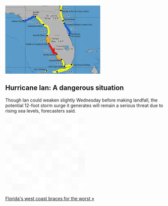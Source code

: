 
![Hurricane Ian: A dangerous situation](./20220928000124.png)
## Hurricane Ian: A dangerous situation

Though Ian could weaken slightly Wednesday before making landfall, the potential 12-foot storm surge it generates will remain a serious threat due to rising sea levels, forecasters said.

![pic](../square_bg.png)

[Florida's west coast braces for the worst  »](https://www.yahoo.com/news/hurricane-ian-packs-catastrophic-storm-surge-threat-made-worse-by-climate-change-180421826.html)
